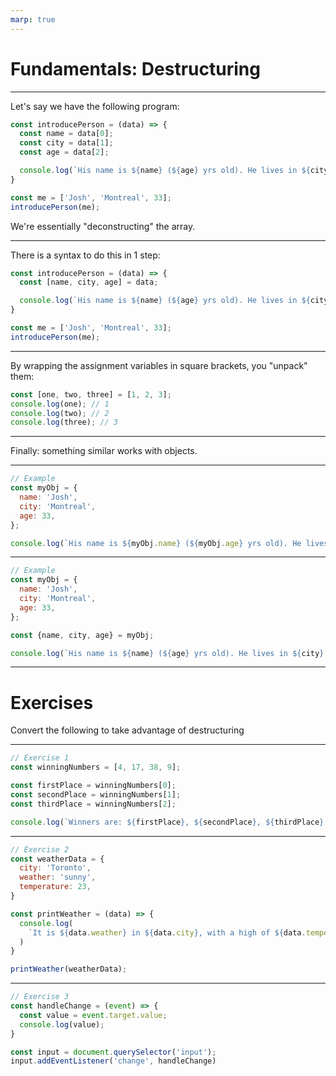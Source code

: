 ```yaml
---
marp: true
---
```


# Fundamentals: Destructuring

---

Let's say we have the following program:

```js
const introducePerson = (data) => {
  const name = data[0];
  const city = data[1];
  const age = data[2];

  console.log(`His name is ${name} (${age} yrs old). He lives in ${city}.`);
}

const me = ['Josh', 'Montreal', 33];
introducePerson(me);
```

We're essentially "deconstructing" the array.

---

There is a syntax to do this in 1 step:

```js
const introducePerson = (data) => {
  const [name, city, age] = data;

  console.log(`His name is ${name} (${age} yrs old). He lives in ${city}.`);
}

const me = ['Josh', 'Montreal', 33];
introducePerson(me);
```

---

By wrapping the assignment variables in square brackets, you "unpack" them:

```js
const [one, two, three] = [1, 2, 3];
console.log(one); // 1
console.log(two); // 2
console.log(three); // 3
```

---

Finally: something similar works with objects.

---

```js
// Example
const myObj = {
  name: 'Josh',
  city: 'Montreal',
  age: 33,
};

console.log(`His name is ${myObj.name} (${myObj.age} yrs old). He lives in ${myObj.city}.`);
```

---

```js
// Example
const myObj = {
  name: 'Josh',
  city: 'Montreal',
  age: 33,
};

const {name, city, age} = myObj;

console.log(`His name is ${name} (${age} yrs old). He lives in ${city}.`);
```

---

# Exercises

Convert the following to take advantage of destructuring

---


```js
// Exercise 1
const winningNumbers = [4, 17, 38, 9];

const firstPlace = winningNumbers[0];
const secondPlace = winningNumbers[1];
const thirdPlace = winningNumbers[2];

console.log(`Winners are: ${firstPlace}, ${secondPlace}, ${thirdPlace}.`);
```

---

```js
// Exercise 2
const weatherData = {
  city: 'Toronto',
  weather: 'sunny',
  temperature: 23,
}

const printWeather = (data) => {
  console.log(
    `It is ${data.weather} in ${data.city}, with a high of ${data.temperature}.`
  )
}

printWeather(weatherData);
```

---

```js
// Exercise 3
const handleChange = (event) => {
  const value = event.target.value;
  console.log(value);
}

const input = document.querySelector('input');
input.addEventListener('change', handleChange)
```

